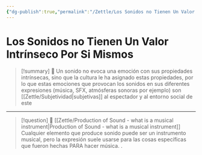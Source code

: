 ```yaml
---
{"dg-publish":true,"permalink":"/Zettle/Los Sonidos no Tienen Un Valor Intrínseco Por Si Mismos/","title":"Los Sonidos no Tienen Un Valor Intrínseco Por Si Mismos","updated":"2023-12-30T18:05:34.632-05:00"}
---
```



# Los Sonidos no Tienen Un Valor Intrínseco Por Si Mismos

> [!summary] 🧠
> Un sonido no evoca una emoción con sus propiedades intrínsecas, sino que la cultura le ha asignado estas propiedades, por lo que estas emociones que provocan los sonidos en sus diferentes expresiones (música, SFX, atmósferas sonoras por ejemplo) son [[Zettle/Subjetividad\|subjetivas]] al espectador y al entorno social de este 

- - - 
> [!question] 🔗
> [[Zettle/Production of Sound - what is a musical instrument\|Production of Sound - what is a musical instrument]] Cualquier elemento que produce sonido puede ser un instrumento musical, pero la expresión suele usarse para las cosas específicas que fueron hechas PARA  hacer música.
> .
